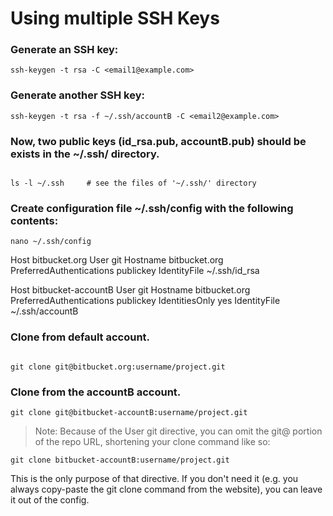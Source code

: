 # Using multiple SSH Keys

### Generate an SSH key:
```
ssh-keygen -t rsa -C <email1@example.com>

````

### Generate another SSH key:
```
ssh-keygen -t rsa -f ~/.ssh/accountB -C <email2@example.com>

````

### Now, two public keys (id_rsa.pub, accountB.pub) should be exists in the ~/.ssh/ directory.
```

ls -l ~/.ssh     # see the files of '~/.ssh/' directory

````

### Create configuration file ~/.ssh/config with the following contents:
```
nano ~/.ssh/config

````
 
 Host bitbucket.org
     User git
     Hostname bitbucket.org
     PreferredAuthentications publickey
     IdentityFile ~/.ssh/id_rsa

 Host bitbucket-accountB
     User git
     Hostname bitbucket.org
     PreferredAuthentications publickey
     IdentitiesOnly yes
     IdentityFile ~/.ssh/accountB

### Clone from default account.
```

git clone git@bitbucket.org:username/project.git

````

### Clone from the accountB account.
```
git clone git@bitbucket-accountB:username/project.git

````
> Note: Because of the User git directive, you can omit the git@ portion of the repo URL, shortening your clone command like so:
```
git clone bitbucket-accountB:username/project.git

````
This is the only purpose of that directive. If you don't need it (e.g. you always copy-paste the git clone command from the website), you can leave it out of the config.
